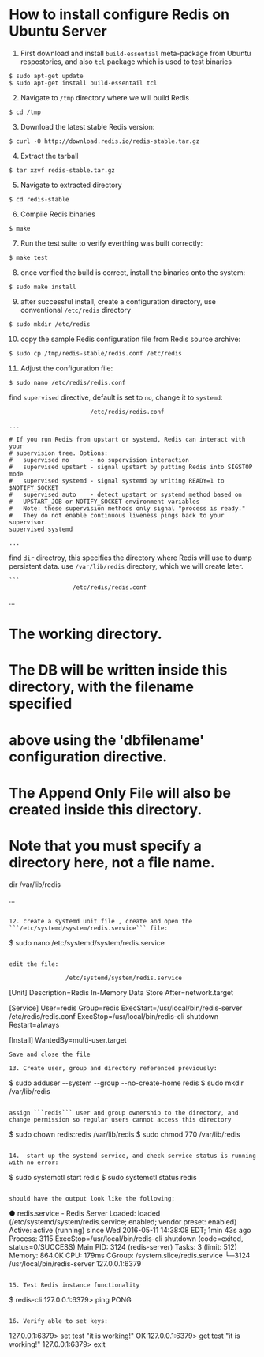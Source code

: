 # How to install configure Redis on Ubuntu Server

1. First download and install ```build-essential``` meta-package from Ubuntu respostories, and also ```tcl``` package which is used to test binaries

  ```
  $ sudo apt-get update
  $ sudo apt-get install build-essentail tcl
  ```
  
2. Navigate to ```/tmp``` directory where we will build Redis

  ```
  $ cd /tmp
  ```
  
3. Download the latest stable Redis version:

  ```
  $ curl -O http://download.redis.io/redis-stable.tar.gz
  ```
  
4. Extract the tarball 

  ```
  $ tar xzvf redis-stable.tar.gz
  ```

5. Navigate to extracted directory

  ```
  $ cd redis-stable
  ```
  
6. Compile Redis binaries

  ``` 
  $ make
  ```

7. Run the test suite to verify everthing was built correctly:

  ```
  $ make test
  ```
  
8. once verified the build is correct, install the binaries onto the system:

  ```
  $ sudo make install
  ```
  
9. after successful install, create a configuration directory, use conventional ```/etc/redis``` directory

  ```
  $ sudo mkdir /etc/redis
  ```
  
10. copy the sample Redis configuration file from Redis source archive:

  ```
  $ sudo cp /tmp/redis-stable/redis.conf /etc/redis
  ```
  
11. Adjust the configuration file:

  ``` 
  $ sudo nano /etc/redis/redis.conf
  ```
  
  find ```supervised``` directive, default is set to ```no```, change it to ```systemd```:
  
  
  ```
                         /etc/redis/redis.conf
                           
  ...
  
  # If you run Redis from upstart or systemd, Redis can interact with your
  # supervision tree. Options:  
  #   supervised no      - no supervision interaction 
  #   supervised upstart - signal upstart by putting Redis into SIGSTOP mode
  #   supervised systemd - signal systemd by writing READY=1 to $NOTIFY_SOCKET
  #   supervised auto    - detect upstart or systemd method based on
  #   UPSTART_JOB or NOTIFY_SOCKET environment variables
  #   Note: these supervision methods only signal "process is ready."
  #   They do not enable continuous liveness pings back to your supervisor.
  supervised systemd
  
  ...
  ```
  
  find ```dir``` directroy, this specifies the directory where Redis will use to dump persistent data. use ```/var/lib/redis``` directory, which we will create later. 
  
    ```
                      /etc/redis/redis.conf
                      
  ...

  # The working directory.
  #
  # The DB will be written inside this directory, with the filename specified
  # above using the 'dbfilename' configuration directive.
  #
  # The Append Only File will also be created inside this directory.
  #
  # Note that you must specify a directory here, not a file name.
  dir /var/lib/redis
  
  ...
  ```
  
12. create a systemd unit file , create and open the ```/etc/systemd/system/redis.service``` file:

  ```
  $ sudo nano /etc/systemd/system/redis.service
  ```
  
  edit the file: 
  
  ```
                    /etc/systemd/system/redis.service
  
  [Unit]
  Description=Redis In-Memory Data Store
  After=network.target
  
  [Service]
  User=redis
  Group=redis
  ExecStart=/usr/local/bin/redis-server /etc/redis/redis.conf
  ExecStop=/usr/local/bin/redis-cli shutdown
  Restart=always
  
  [Install]
  WantedBy=multi-user.target
  ```
  Save and close the file
  
13. Create user, group and directory referenced previously:

  ```
  $ sudo adduser --system --group --no-create-home redis
  $ sudo mkdir /var/lib/redis
  ```
  
  assign ```redis``` user and group ownership to the directory, and change permission so regular users cannot access this directory
  
  ```
  $ sudo chown redis:redis /var/lib/redis
  $ sudo chmod 770 /var/lib/redis
  ```
  
14.  start up the systemd service, and check service status is running with no error:

  ```
  $ sudo systemctl start redis
  $ sudo systemctl status redis
  ```
  
  should have the output look like the following:
  
  ```
  ● redis.service - Redis Server
   Loaded: loaded (/etc/systemd/system/redis.service; enabled; vendor preset: enabled)
   Active: active (running) since Wed 2016-05-11 14:38:08 EDT; 1min 43s ago
  Process: 3115 ExecStop=/usr/local/bin/redis-cli shutdown (code=exited, status=0/SUCCESS)
 Main PID: 3124 (redis-server)
    Tasks: 3 (limit: 512)
   Memory: 864.0K
      CPU: 179ms
   CGroup: /system.slice/redis.service
           └─3124 /usr/local/bin/redis-server 127.0.0.1:6379
  ```

15. Test Redis instance functionality

  ```
  $ redis-cli
  127.0.0.1:6379> ping
  PONG
  ```
  
16. Verify able to set keys:

  ```
  127.0.0.1:6379> set test "it is working!"
  OK
  127.0.0.1:6379> get test
  "it is working!"
  127.0.0.1:6379> exit
  ```
  
  
  
  

  
